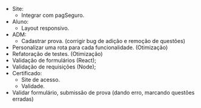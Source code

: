 - Site:
  - Integrar com pagSeguro.
- Aluno:
  - Layout responsivo.
- ADM:
  - Cadastrar prova. (corrigir bug de adição e remoção de questões)
- Personalizar uma rota para cada funcionalidade. (Otimização)
- Refatoração de testes. (Otimização)
- Validação de formulários (React);
- Validação de requisições (Node);
- Certificado:
  - Site de acesso.
  - Validade.
- Validar formulário, submissão de prova (dando erro, marcando questões erradas)
